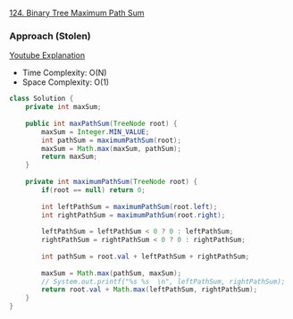 [124. Binary Tree Maximum Path Sum](https://leetcode.com/problems/binary-tree-maximum-path-sum/)

### Approach (Stolen)

[Youtube Explanation](https://www.youtube.com/watch?v=WszrfSwMz58&t=229s)

- Time Complexity: O(N)
- Space Complexity: O(1)

```java
class Solution {
    private int maxSum;
    
    public int maxPathSum(TreeNode root) {
        maxSum = Integer.MIN_VALUE;
        int pathSum = maximumPathSum(root);
        maxSum = Math.max(maxSum, pathSum);
        return maxSum;
    }
    
    private int maximumPathSum(TreeNode root) {
        if(root == null) return 0;
        
        int leftPathSum = maximumPathSum(root.left);
        int rightPathSum = maximumPathSum(root.right);
        
        leftPathSum = leftPathSum < 0 ? 0 : leftPathSum;
        rightPathSum = rightPathSum < 0 ? 0 : rightPathSum;
        
        int pathSum = root.val + leftPathSum + rightPathSum;
        
        maxSum = Math.max(pathSum, maxSum);
        // System.out.printf("%s %s  \n", leftPathSum, rightPathSum);
        return root.val + Math.max(leftPathSum, rightPathSum);
    }
}
```